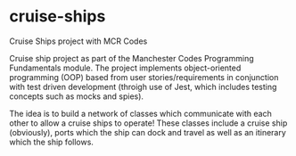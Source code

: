 # cruise-ships

Cruise Ships project with MCR Codes

Cruise ship project as part of the Manchester Codes Programming Fundamentals module. The project implements object-oriented programming (OOP) based from user stories/requirements in conjunction with test driven development (throigh use of Jest, which includes testing concepts such as mocks and spies).

The idea is to build a network of classes which communicate with each other to allow a cruise ships to operate! These classes include a cruise ship (obviously), ports which the ship can dock and travel as well as an itinerary which the ship follows.
